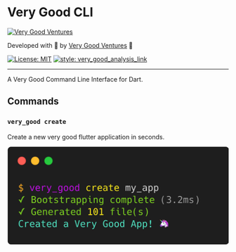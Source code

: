 # Very Good CLI

[![Very Good Ventures][logo]](very_good_ventures_link)

Developed with 💙 by [Very Good Ventures](very_good_ventures_link) 🦄

[![License: MIT][license]](license_link)
[![style: very_good_analysis_link][badge]][badge_link]

---

A Very Good Command Line Interface for Dart.

## Commands

### `very_good create`

Create a new very good flutter application in seconds.

![Very Good CLI][very_good_cli]

[badge]: https://img.shields.io/badge/style-very_good_analysis-B22C89.svg
[badge_link]: https://pub.dev/packages/very_good_analysis
[license]: https://img.shields.io/badge/license-MIT-blue.svg
[license_link]: https://opensource.org/licenses/MIT
[logo]: docs/assets/vgv_logo.png
[very_good_analysis_link]: https://github.com/VeryGoodOpenSource/very_good_analysis
[very_good_ventures_link]: https://verygood.ventures
[very_good_cli]: docs/assets/cli.png
